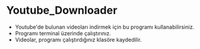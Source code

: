 # Youtube_Downloader
- Youtube'de bulunan videoları indirmek için bu programı kullanabilirsiniz.
- Programı terminal üzerinde çalıştırınız.
- Videolar, programı çalıştırdığınız klasöre kaydedilir.
